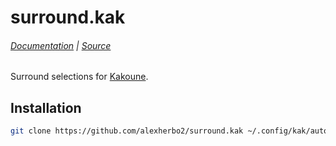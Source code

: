 # surround.kak

###### [Documentation] | [Source]

[Source]: rc/surround.kak
[Documentation]: docs/surround.asciidoc

Surround selections for [Kakoune].

[Kakoune]: https://kakoune.org

## Installation

``` sh
git clone https://github.com/alexherbo2/surround.kak ~/.config/kak/autoload/surround
```

